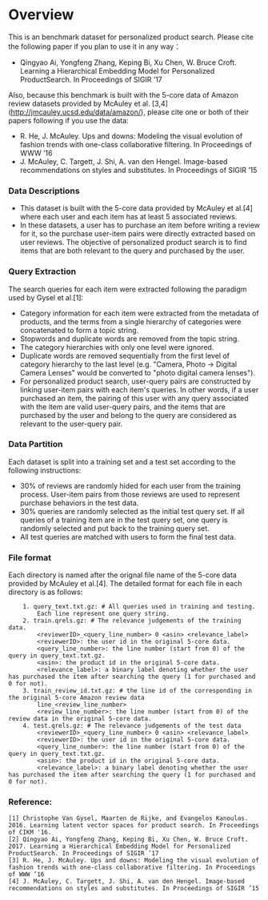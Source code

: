 # Overview #
This is an benchmark dataset for personalized product search. Please cite the following paper if you plan to use it in any way：
    
*	Qingyao Ai, Yongfeng Zhang, Keping Bi, Xu Chen, W. Bruce Croft. Learning a Hierarchical Embedding Model for Personalized ProductSearch. In Proceedings of SIGIR ’17
    	
Also, because this benchmark is built with the 5-core data of Amazon review datasets provided by McAuley et al. [3,4] (http://jmcauley.ucsd.edu/data/amazon/), please cite one or both of their papers following if you use the data:

*	R. He, J. McAuley. Ups and downs: Modeling the visual evolution of fashion trends with one-class collaborative filtering. In Proceedings of WWW ’16
*	J. McAuley, C. Targett, J. Shi, A. van den Hengel. Image-based recommendations on styles and substitutes. In Proceedings of SIGIR ’15


### Data Descriptions ###

*	This dataset is built with the 5-core data provided by McAuley et al.[4] where each user and each item has at least 5 associated reviews.
*	In these datasets, a user has to purchase an item before writing a review for it, so the purchase user-item pairs were directly extracted based on user reviews. The objective of personalized product search is to find items that are both relevant to the query and purchased by the user.

### Query Extraction ###

The search queries for each item were extracted following the paradigm used by Gysel et al.[1]:
*	Category information for each item were extracted from the metadata of products, and the terms from a single hierarchy of categories were concatenated to form a topic string.
*	Stopwords and duplicate words are removed from the topic string.
*	The category hierarchies with only one level were ignored.
*	Duplicate words are removed sequentially from the first level of category hierarchy to the last level (e.g. "Camera, Photo -> Digital Camera Lenses" would be converted to "photo digital camera lenses").
*	For personalized product search, user-query pairs are constructed by linking user-item pairs with each item's queries. In other words, if a user purchased an item, the pairing of this user with any query associated with the item are valid user-query pairs, and the items that are purchased by the user and belong to the query are considered as relevant to the user-query pair.


### Data Partition ###
Each dataset is split into a training set and a test set according to the following instructions:
*	30\% of reviews are randomly hided for each user from the training process. User-item pairs from those reviews are used to represent purchase behaviors in the test data.
*	30\% queries are randomly selected as the initial test query set. If all queries of a training item are in the test query set, one query is randomly selected and put back to the training query set.
*	All test queries are matched with users to form the final test data.

### File format ###

Each directory is named after the orignal file name of the 5-core data provided by McAuley et al.[4]. The detailed format for each file in each directory is as follows: 
```
    1. query_text.txt.gz: # All queries used in training and testing.
    	Each line represent one query string.
	2. train.qrels.gz: # The relevance judgements of the training data.
    	<reviewerID>_<query_line_number> 0 <asin> <relevance_label>
    	<reviewerID>: the user id in the original 5-core data.
    	<query_line_number>: the line number (start from 0) of the query in query_text.txt.gz.
    	<asin>: the product id in the original 5-core data.
    	<relevance_label>: a binary label denoting whether the user has purchased the item after searching the query (1 for purchased and 0 for not).
    3. train_review_id.txt.gz: # the line id of the corresponding in the original 5-core Amazon review data
    	line_<review_line_number>
    	<review_line_number>: the line number (start from 0) of the review data in the original 5-core data.
    4. test.qrels.gz: # The relevance judgements of the test data
    	<reviewerID>_<query_line_number> 0 <asin> <relevance_label>
    	<reviewerID>: the user id in the original 5-core data.
    	<query_line_number>: the line number (start from 0) of the query in query_text.txt.gz.
    	<asin>: the product id in the original 5-core data.
    	<relevance_label>: a binary label denoting whether the user has purchased the item after searching the query (1 for purchased and 0 for not).
```

### Reference: ###
    [1] Christophe Van Gysel, Maarten de Rijke, and Evangelos Kanoulas. 2016. Learning latent vector spaces for product search. In Proceedings of CIKM '16.
    [2] Qingyao Ai, Yongfeng Zhang, Keping Bi, Xu Chen, W. Bruce Croft. 2017. Learning a Hierarchical Embedding Model for Personalized ProductSearch. In Proceedings of SIGIR ’17
    [3] R. He, J. McAuley. Ups and downs: Modeling the visual evolution of fashion trends with one-class collaborative filtering. In Proceedings of WWW ’16
	[4] J. McAuley, C. Targett, J. Shi, A. van den Hengel. Image-based recommendations on styles and substitutes. In Proceedings of SIGIR ’15